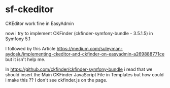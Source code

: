 # sf-ckeditor
CKEditor work fine in EasyAdmin

now i try to implement CKFinder (ckfinder-symfony-bundle - 3.5.1.5) in Symfony 5.1

I followed by this Article https://medium.com/suleyman-aydoslu/implementing-ckeditor-and-ckfinder-on-easyadmin-a269888771ce
but it isn't help me.

In https://github.com/ckfinder/ckfinder-symfony-bundle i read that we should insert the Main CKFinder JavaScript File in Templates
 but how could i make this ??
I don't see ckfinder.js on the page.
